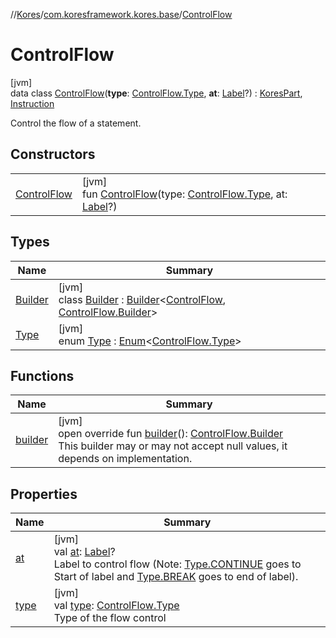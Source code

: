 //[Kores](../../../index.md)/[com.koresframework.kores.base](../index.md)/[ControlFlow](index.md)

# ControlFlow

[jvm]\
data class [ControlFlow](index.md)(**type**: [ControlFlow.Type](-type/index.md), **at**: [Label](../-label/index.md)?) : [KoresPart](../../com.koresframework.kores/-kores-part/index.md), [Instruction](../../com.koresframework.kores/-instruction/index.md)

Control the flow of a statement.

## Constructors

| | |
|---|---|
| [ControlFlow](-control-flow.md) | [jvm]<br>fun [ControlFlow](-control-flow.md)(type: [ControlFlow.Type](-type/index.md), at: [Label](../-label/index.md)?) |

## Types

| Name | Summary |
|---|---|
| [Builder](-builder/index.md) | [jvm]<br>class [Builder](-builder/index.md) : [Builder](../../com.koresframework.kores.builder/-builder/index.md)<[ControlFlow](index.md), [ControlFlow.Builder](-builder/index.md)> |
| [Type](-type/index.md) | [jvm]<br>enum [Type](-type/index.md) : [Enum](https://kotlinlang.org/api/latest/jvm/stdlib/kotlin/-enum/index.html)<[ControlFlow.Type](-type/index.md)> |

## Functions

| Name | Summary |
|---|---|
| [builder](builder.md) | [jvm]<br>open override fun [builder](builder.md)(): [ControlFlow.Builder](-builder/index.md)<br>This builder may or may not accept null values, it depends on implementation. |

## Properties

| Name | Summary |
|---|---|
| [at](at.md) | [jvm]<br>val [at](at.md): [Label](../-label/index.md)?<br>Label to control flow (Note: [Type.CONTINUE](-type/-c-o-n-t-i-n-u-e/index.md) goes to Start of label and [Type.BREAK](-type/-b-r-e-a-k/index.md) goes to end of label). |
| [type](type.md) | [jvm]<br>val [type](type.md): [ControlFlow.Type](-type/index.md)<br>Type of the flow control |
